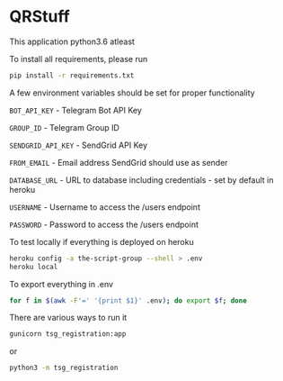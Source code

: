 # QRStuff

This application python3.6 atleast

To install all requirements, please run

```bash
pip install -r requirements.txt
```

A few environment variables should be set for proper functionality

`BOT_API_KEY` - Telegram Bot API Key

`GROUP_ID` - Telegram Group ID

`SENDGRID_API_KEY` - SendGrid API Key

`FROM_EMAIL` - Email address SendGrid should use as sender

`DATABASE_URL` - URL to database including credentials - set by default in heroku

`USERNAME` - Username to access the /users endpoint

`PASSWORD` - Password to access the /users endpoint

To test locally if everything is deployed on heroku

```bash
heroku config -a the-script-group --shell > .env
heroku local
```

To export everything in .env
```bash
for f in $(awk -F'=' '{print $1}' .env); do export $f; done
```


There are various ways to run it

```bash
gunicorn tsg_registration:app
```
or
```bash
python3 -m tsg_registration
```